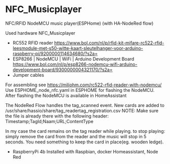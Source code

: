 # NFC_Musicplayer
NFC/RFID NodeMCU music player(ESPHome) (with HA-NodeRed flow)

Used hardware
NFC_Musicplayer
- RC552 RFID reader
  https://www.bol.com/nl/p/rfid-kit-mifare-rc522-rfid-leesmodule-met-s50-witte-kaart-sleutelhanger-voor-arduino-raspberry-pi/9200000114634680/?s2a=
- ESP8266 | NodeMCU | WiFi | Arduino Development Board
  https://www.bol.com/nl/p/esp8266-nodemcu-wifi-arduino-development-board/9300000004321170/?s2a=
- Jumper cables


For assembling see https://miliohm.com/rc522-rfid-reader-with-nodemcu/
Use ESPHOME_node_nfc.yaml in ESPHOME for flashing the NodeMCU.
After flashing the NodeMCU is available in HomeAssistant

The NodeRed Flow handles the tag_scanned event.
New cards are added to /usr/share/hassio/share/tag_readertag_registration.csv
NOTE:
  Make sure the file is already there with the following header:
  Timestamp;TagId;Naam;URL;ContentType

In my case the card remains on the tag reader while playing. 
to stop playing: simply remove the card from the reader and the music will stop in 5 seconds.
You need something to keep the card in place(eg. wooden ledge).


- RaspberryPi 4b 
Installed with Raspbian, docker Homeassistant, Node Red




